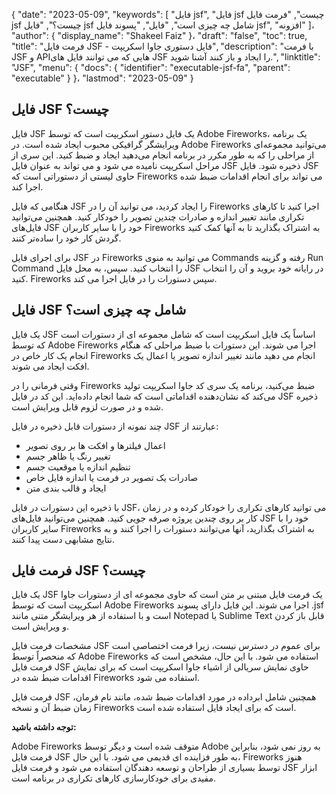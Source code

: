 {
  "date": "2023-05-09",
  "keywords": [
"فایل jsf",
"فایل jsf چیست",
"فرمت فایل jsf چیست؟",
"فایل jsf شامل چه چیزی است",
"فایل",
"پسوند فایل jsf",
"افزونه"
]،
  "author": {
    "display_name": "Shakeel Faiz"
}،
  "draft": "false",
  "toc": true,
  "title": "فرمت فایل JSF - فایل دستوری جاوا اسکریپت",
  "description": "با فرمت JSF و APIهایی که می توانند فایل های JSF را ایجاد و باز کنند آشنا شوید.",
  "linktitle": "JSF",
  "menu": {
    "docs": {
      "identifier": "executable-jsf-fa",
      "parent": "executable"
}
}،
  "lastmod": "2023-05-09"
}

## فایل JSF چیست؟

فایل JSF یک فایل دستور اسکریپت است که توسط Adobe Fireworks، یک برنامه ویرایشگر گرافیکی محبوب ایجاد شده است. در Adobe Fireworks می‌توانید مجموعه‌ای از مراحلی را که به طور مکرر در برنامه انجام می‌دهید ایجاد و ضبط کنید. این سری از مراحل اسکریپت نامیده می شود و می تواند به عنوان فایل JSF ذخیره شود. فایل JSF حاوی لیستی از دستوراتی است که Fireworks می تواند برای انجام اقدامات ضبط شده اجرا کند.

هنگامی که فایل JSF را ایجاد کردید، می توانید آن را در Fireworks اجرا کنید تا کارهای تکراری مانند تغییر اندازه و صادرات چندین تصویر را خودکار کنید. همچنین می‌توانید فایل‌های JSF خود را با سایر کاربران Fireworks به اشتراک بگذارید تا به آنها کمک کنید گردش کار خود را ساده‌تر کنند.

برای اجرای فایل JSF در Fireworks می توانید به منوی Commands رفته و گزینه Run Command را انتخاب کنید. سپس، به محل فایل JSF در رایانه خود بروید و آن را انتخاب کنید. Fireworks سپس دستورات را در فایل اجرا می کند.

## فایل JSF شامل چه چیزی است؟

یک فایل JSF اساساً یک فایل اسکریپت است که شامل مجموعه ای از دستورات است که توسط Adobe Fireworks اجرا می شوند. این دستورات با ضبط مراحلی که هنگام انجام یک کار خاص در Fireworks انجام می دهید مانند تغییر اندازه تصویر یا اعمال یک افکت ایجاد می شوند.

وقتی فرمانی را در Fireworks ضبط می‌کنید، برنامه یک سری کد جاوا اسکریپت تولید می‌کند که نشان‌دهنده اقداماتی است که شما انجام داده‌اید. این کد در فایل JSF ذخیره شده و در صورت لزوم قابل ویرایش است.

چند نمونه از دستورات قابل ذخیره در فایل JSF عبارتند از:

- اعمال فیلترها و افکت ها بر روی تصویر
- تغییر رنگ یا ظاهر جسم
- تنظیم اندازه یا موقعیت جسم
- صادرات یک تصویر در فرمت یا اندازه فایل خاص
- ایجاد و قالب بندی متن

با ذخیره این دستورات در فایل JSF، می توانید کارهای تکراری را خودکار کرده و در زمان کار بر روی چندین پروژه صرفه جویی کنید. همچنین می‌توانید فایل‌های JSF خود را با سایر کاربران Fireworks به اشتراک بگذارید، آنها می‌توانند دستورات را اجرا کنند و به نتایج مشابهی دست پیدا کنند.

## فرمت فایل JSF چیست؟

یک فایل JSF یک فرمت فایل مبتنی بر متن است که حاوی مجموعه ای از دستورات جاوا اسکریپت است که توسط Adobe Fireworks اجرا می شوند. این فایل دارای پسوند .jsf است و با استفاده از هر ویرایشگر متنی مانند Notepad یا Sublime Text قابل باز کردن و ویرایش است.

مشخصات فرمت فایل JSF برای عموم در دسترس نیست، زیرا فرمت اختصاصی است که منحصراً توسط Adobe Fireworks استفاده می شود. با این حال، مشخص است که فرمت فایل JSF حاوی نمایش سریالی از اشیاء جاوا اسکریپت است که برای نمایش اقدامات ضبط شده در Fireworks استفاده می شود.

فرمت فایل JSF همچنین شامل ابرداده در مورد اقدامات ضبط شده، مانند نام فرمان، زمان ضبط آن و نسخه Fireworks است که برای ایجاد فایل استفاده شده است.

**توجه داشته باشید:**

Adobe Fireworks متوقف شده است و دیگر توسط Adobe به روز نمی شود، بنابراین فرمت فایل JSF به طور فزاینده ای قدیمی می شود. با این حال، Fireworks هنوز توسط بسیاری از طراحان و توسعه دهندگان استفاده می شود و فرمت فایل JSF ابزار مفیدی برای خودکارسازی کارهای تکراری در برنامه است.

